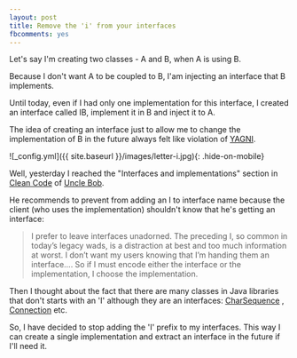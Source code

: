 ```yaml
---
layout: post
title: Remove the 'i' from your interfaces
fbcomments: yes
---
```



Let's say I'm creating two classes - A and B, when A is using B.

Because I don't want A to be coupled to B, I'am injecting an interface that B implements.

Until today, even if I had only one implementation for this interface, I created an interface called IB, implement it in B and inject it to A.

The idea of creating an interface just to allow me to change the implementation of B in the future always felt like violation of [YAGNI](http://c2.com/xp/YouArentGonnaNeedIt.html).

![_config.yml]({{ site.baseurl }}/images/letter-i.jpg){: .hide-on-mobile}

Well, yesterday I reached the "Interfaces and implementations" section in [Clean Code](http://www.amazon.com/Clean-Code-Handbook-Software-Craftsmanship/dp/0132350882) of [Uncle Bob](http://www.objectmentor.com/omTeam/martin_r.html).

He recommends  to prevent from adding an I to interface name because the client (who uses the implementation) shouldn't know that he's getting an interface:
> I prefer to leave interfaces unadorned. The preceding I, so common in today’s legacy wads, is a distraction at best and too much information at worst. I don’t want my users knowing that I’m handing them an interface.... So if I must encode either the interface or the implementation, I choose the implementation.

Then I  thought about the fact that there are many classes in Java libraries that don't starts with an 'I' although they are an interfaces: [CharSequence](http://docs.oracle.com/javase/6/docs/api/java/lang/CharSequence.html) , [Connection](http://docs.oracle.com/javase/6/docs/api/java/sql/Connection.html) etc.

So, I have decided to stop adding the 'I' prefix to my interfaces. This way I can create a single implementation and extract an interface in the future if I'll need it.

